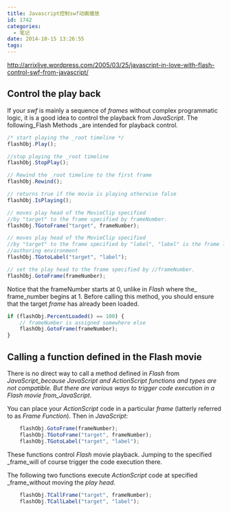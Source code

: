 ```yaml
---
title: Javascript控制swf动画播放
id: 1742
categories:
  - 笔记
date: 2014-10-15 13:26:55
tags:
---
```


http://arrixlive.wordpress.com/2005/03/25/javascript-in-love-with-flash-control-swf-from-javascript/

<!--more-->

## Control the play back

If your _swf_ is mainly a sequence of _frames_ without complex programmatic logic, it is a good idea to control the playback from _JavaScript_. The following_Flash Methods _are intended for playback control.

```javascript
/* start playing the _root timeline */
flashObj.Play();

//stop playing the _root timeline
flashObj.StopPlay(); 

// Rewind the _root timeline to the first frame
flashObj.Rewind(); 

// returns true if the movie is playing otherwise false
flashObj.IsPlaying(); 

// moves play head of the MovieClip specified
//by "target" to the frame specified by frameNumber.
flashObj.TGotoFrame("target", frameNumber); 

// moves play head of the MovieClip specified
//by "target" to the frame specified by "label", "label" is the frame label you set in the Flash
//authoring environment
flashObj.TGotoLabel("target", "label");

// set the play head to the frame specified by //frameNumber.
flashObj.GotoFrame(frameNumber);
```

Notice that the frameNumber starts at 0, unlike in _Flash_ where the_ frame_number begins at 1\. Before calling this method, you should ensure that the target _frame_ has already been loaded.

```javascript
if (flashObj.PercentLoaded() == 100) {
    // frameNumber is assigned somewhere else
    flashObj.GotoFrame(frameNumber);
}
```

## Calling a function defined in the Flash movie

There is no direct way to call a method defined in _Flash_ from _JavaScript_because _JavaScript_ and _ActionScript_ functions and types are not compatible. But there are various ways to trigger code execution in a _Flash_ movie from_JavaScript_.

You can place your _ActionScript_ code in a particular _frame_ (latterly referred to as _Frame Function_). Then in _JavaScript_:

```javascript
    flashObj.GotoFrame(frameNumber);
    flashObj.TGotoFrame("target", frameNumber);
    flashObj.TGotoLabel("target", "label"); 
```

These functions control _Flash_ movie playback. Jumping to the specified _frame_will of course trigger the code execution there.

The following two functions execute _ActionScript_ code at specified _frame_without moving the _play head_.

```javascript
    flashObj.TCallFrame("target", frameNumber);
    flashObj.TCallLabel("target", "label");
```
